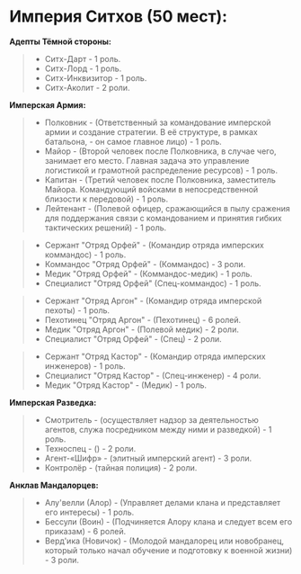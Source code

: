 # Империя Ситхов (50 мест): 

**Адепты Тёмной стороны:**

> - Ситх-Дарт - 1 роль.
> - Ситх-Лорд - 1 роль.
> - Ситх-Инквизитор - 1 роль.
> - Ситх-Аколит - 2 роли. 

**Имперская Армия:**

> - Полковник - (Ответственный за командование имперской армии и создание стратегии. В её структуре, в рамках батальона, - он самое главное лицо) - 1 роль.
> - Майор - (Второй человек после Полковника, в случае чего, занимает его место. Главная задача это управление логистикой и грамотной распределение ресурсов) - 1 роль.
> - Капитан - (Третий человек после Полковника, заместитель Майора. Командующий войсками в непосредственной близости к передовой) - 1 роль.
> - Лейтенант - (Полевой офицер, сражающийся в пылу сражения для поддержания связи с командованием и принятия гибких тактических решений) - 1 роль. 

> - Сержант "Отряд Орфей" - (Командир отряда имперских коммандос) - 1 роль. 
> - Коммандос "Отряд Орфей" - (Коммандос) - 3 роли. 
> - Медик "Отряд Орфей" - (Коммандос-медик) - 1 роль. 
> - Специалист "Отряд Орфей" (Спец-коммандос) - 1 роль. 

> - Сержант "Отряд Аргон" - (Командир отряда имперской пехоты) - 1 роль.
> - Пехотинец "Отряд Аргон" - (Пехотинец) - 6 ролей. 
> - Медик "Отряд Аргон" - (Полевой медик) - 2 роли. 
> - Специалист "Отряд Орфей" - (Спец) - 2 роли.

> - Сержант "Отряд Кастор" - (Командир отряда имперских инженеров) - 1 роль.
> - Специалист "Отряд Кастор" - (Спец-инженер) - 4 роли.
> - Медик "Отряд Кастор" - (Медик) - 1 роль.

**Имперская Разведка:**

> - Смотритель - (осуществляет надзор за деятельностью агентов, служа посредником между ними и разведкой) - 1 роль. 
> - Техноспец - () - 2 роли. 
> - Агент-«Шифр» - (элитный имперский агент) - 3 роли.
> - Контролёр - (тайная полиция) - 2 роли. 

**Анклав Мандалорцев:**

> - Алу'велли (Алор) - (Управляет делами клана и представляет его интересы) - 1 роль.
> - Бессули (Воин) - (Подчиняется Алору клана и следует всем его приказам) - 6 ролей.
> - Верд'ика (Новичок) - (Молодой мандалорец или новобранец, который только начал обучение и подготовку к военной жизни) - 3 роли.